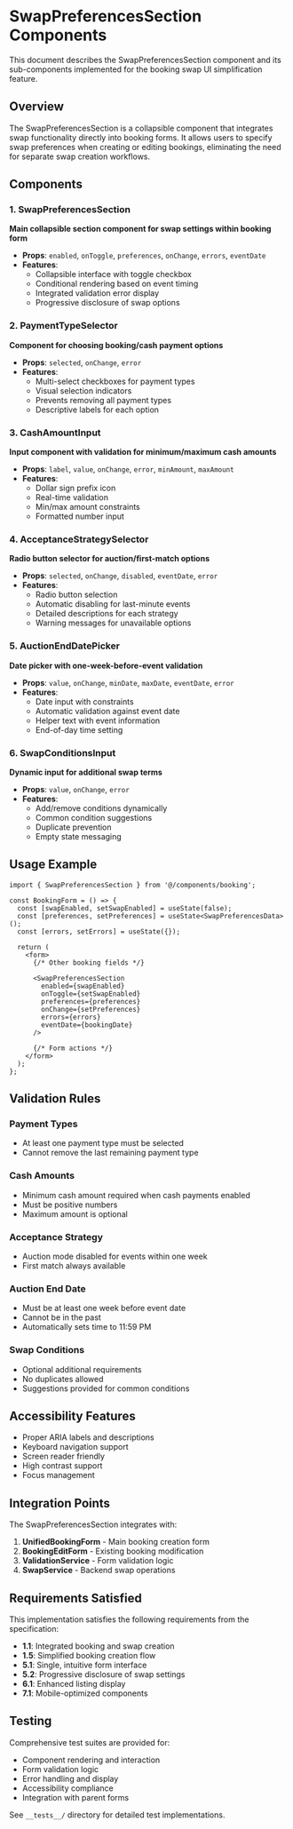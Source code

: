 # SwapPreferencesSection Components

This document describes the SwapPreferencesSection component and its sub-components implemented for the booking swap UI simplification feature.

## Overview

The SwapPreferencesSection is a collapsible component that integrates swap functionality directly into booking forms. It allows users to specify swap preferences when creating or editing bookings, eliminating the need for separate swap creation workflows.

## Components

### 1. SwapPreferencesSection

**Main collapsible section component for swap settings within booking form**

- **Props**: `enabled`, `onToggle`, `preferences`, `onChange`, `errors`, `eventDate`
- **Features**:
  - Collapsible interface with toggle checkbox
  - Conditional rendering based on event timing
  - Integrated validation error display
  - Progressive disclosure of swap options

### 2. PaymentTypeSelector

**Component for choosing booking/cash payment options**

- **Props**: `selected`, `onChange`, `error`
- **Features**:
  - Multi-select checkboxes for payment types
  - Visual selection indicators
  - Prevents removing all payment types
  - Descriptive labels for each option

### 3. CashAmountInput

**Input component with validation for minimum/maximum cash amounts**

- **Props**: `label`, `value`, `onChange`, `error`, `minAmount`, `maxAmount`
- **Features**:
  - Dollar sign prefix icon
  - Real-time validation
  - Min/max amount constraints
  - Formatted number input

### 4. AcceptanceStrategySelector

**Radio button selector for auction/first-match options**

- **Props**: `selected`, `onChange`, `disabled`, `eventDate`, `error`
- **Features**:
  - Radio button selection
  - Automatic disabling for last-minute events
  - Detailed descriptions for each strategy
  - Warning messages for unavailable options

### 5. AuctionEndDatePicker

**Date picker with one-week-before-event validation**

- **Props**: `value`, `onChange`, `minDate`, `maxDate`, `eventDate`, `error`
- **Features**:
  - Date input with constraints
  - Automatic validation against event date
  - Helper text with event information
  - End-of-day time setting

### 6. SwapConditionsInput

**Dynamic input for additional swap terms**

- **Props**: `value`, `onChange`, `error`
- **Features**:
  - Add/remove conditions dynamically
  - Common condition suggestions
  - Duplicate prevention
  - Empty state messaging

## Usage Example

```tsx
import { SwapPreferencesSection } from '@/components/booking';

const BookingForm = () => {
  const [swapEnabled, setSwapEnabled] = useState(false);
  const [preferences, setPreferences] = useState<SwapPreferencesData>();
  const [errors, setErrors] = useState({});

  return (
    <form>
      {/* Other booking fields */}
      
      <SwapPreferencesSection
        enabled={swapEnabled}
        onToggle={setSwapEnabled}
        preferences={preferences}
        onChange={setPreferences}
        errors={errors}
        eventDate={bookingDate}
      />
      
      {/* Form actions */}
    </form>
  );
};
```

## Validation Rules

### Payment Types
- At least one payment type must be selected
- Cannot remove the last remaining payment type

### Cash Amounts
- Minimum cash amount required when cash payments enabled
- Must be positive numbers
- Maximum amount is optional

### Acceptance Strategy
- Auction mode disabled for events within one week
- First match always available

### Auction End Date
- Must be at least one week before event date
- Cannot be in the past
- Automatically sets time to 11:59 PM

### Swap Conditions
- Optional additional requirements
- No duplicates allowed
- Suggestions provided for common conditions

## Accessibility Features

- Proper ARIA labels and descriptions
- Keyboard navigation support
- Screen reader friendly
- High contrast support
- Focus management

## Integration Points

The SwapPreferencesSection integrates with:

1. **UnifiedBookingForm** - Main booking creation form
2. **BookingEditForm** - Existing booking modification
3. **ValidationService** - Form validation logic
4. **SwapService** - Backend swap operations

## Requirements Satisfied

This implementation satisfies the following requirements from the specification:

- **1.1**: Integrated booking and swap creation
- **1.5**: Simplified booking creation flow
- **5.1**: Single, intuitive form interface
- **5.2**: Progressive disclosure of swap settings
- **6.1**: Enhanced listing display
- **7.1**: Mobile-optimized components

## Testing

Comprehensive test suites are provided for:

- Component rendering and interaction
- Form validation logic
- Error handling and display
- Accessibility compliance
- Integration with parent forms

See `__tests__/` directory for detailed test implementations.